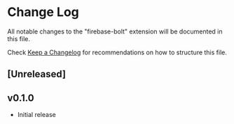 # Change Log
All notable changes to the "firebase-bolt" extension will be documented in this file.

Check [Keep a Changelog](http://keepachangelog.com/) for recommendations on how to structure this file.

## [Unreleased]

## v0.1.0
- Initial release